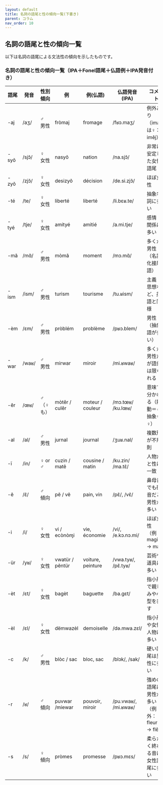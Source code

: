 ```yaml
---
layout: default
title: 名詞の語尾と性の傾向一覧(下書き)
parent: コラム
nav_order: 10
---
```


## 名詞の語尾と性の傾向一覧

以下は名詞の語尾による文法性の傾向を示したものです。

### 名詞の語尾と性の傾向一覧（IPA＋Fonel語尾＋仏語例＋IPA発音付き）

| 語尾  | 発音     | 性別傾向  | 例              | 例(仏語)           | 仏語発音(IPA)       | コメント                                               |
|-------|----------|-----------|-----------------|--------------------|---------------------|--------------------------------------------------------|
| -aj   | /aʒ/     | ♂ 男性   | fròmaj          | fromage            | /fʁɔ.maʒ/           | 例外あり（imageは♀：imêj）                            |
| -syõ  | /sjɔ̃/   | ♀ 女性   | nasyõ           | nation             | /na.sjɔ̃/           | 非常に安定した女性語尾                                 |
| -zyõ  | /zjɔ̃/   | ♀ 女性   | desizyõ         | décision           | /de.si.zjɔ̃/        | ほぼ女性                                               |
| -té   | /te/     | ♀ 女性   | liberté         | liberté            | /li.bɛʁ.te/         | 抽象名詞に多い                                         |
| -tyé  | /tje/    | ♀ 女性   | amityé          | amitié             | /a.mi.tje/          | 感情・関係に多い                                       |
| -mã   | /mɑ̃/    | ♂ 男性   | mòmã            | moment             | /mɔ.mɑ̃/            | 多くが男性（名詞化接尾語）                             |
| -ism  | /ism/    | ♂ 男性   | turism          | tourisme           | /tu.ʁism/           | 主義・思想など、英語と同様                             |
| -èm   | /ɛm/     | ♂ 男性   | pròblém         | problème           | /pʁɔ.blem/          | 男性（抽象語が多い）                                   |
| -war  | /waʁ/    | ♂ 男性   | mirwar          | miroir             | /mi.ʁwaʁ/           | 多くが男性だが語彙は限られる                           |
| -êr   | /œʁ/     | ♂（♀も）| mòtêr / culêr   | moteur / couleur   | /mɔ.tœʁ/ /ku.lœʁ/   | 意味で分かれる（能動＝♂、抽象＝♀）                   |
| -al   | /al/     | ♂ 男性   | jurnal          | journal            | /ʒuʁ.nal/           | 複数形が不規則                                         |
| -ĩ    | /in/     | ♀ or ♂  | cuzin / matẽ    | cousine / matin    | /ku.zin/ /ma.tɛ̃/   | 人物だと性に一致                                       |
| -ẽ    | /ɛ̃/     | ♂ 傾向   | pẽ / vẽ         | pain, vin          | /pɛ̃/, /vɛ̃/        | 鼻母音でも硬音だと男性が多い                           |
| -i    | /i/      | ♀ 女性   | vi / ecònòɱi    | vie, économie      | /vi/, /e.kɔ.nɔ.mi/  | ほぼ女性（例：magie → majï）                          |
| -ür   | /yʁ/     | ♀ 女性   | vwatür / pẽntür | voiture, peinture  | /vwa.tyʁ/, /pɛ̃.tyʁ/| 芸術や道具に多い                                       |
| -èt   | /ɛt/     | ♀ 女性   | bagèt           | baguette           | /ba.ɡɛt/            | 指小形で親しみや小型を表す                             |
| -èl   | /ɛl/     | ♀ 女性   | dëmwazèl        | demoiselle         | /də.mwa.zɛl/        | 指小形や女性人物に多い                                 |
| -c    | /k/      | ♂ 男性   | blòc / sac      | bloc, sac          | /blɔk/, /sak/       | 硬い語尾は男性に多い                                   |
| -r    | /ʁ/      | ♂ 傾向   | puvwar /miewar  | pouvoir, miroir    | /pu.vwaʁ/, /mi.ʁwaʁ/| 強めの語尾は男性が多い（例外：fleur ♀ → flêr）       |
| -s    | /s/      | ♀ 傾向   | pròmes          | promesse           | /pʁɔ.mɛs/           | 柔らかく終わる音は女性語尾に多い                       |
